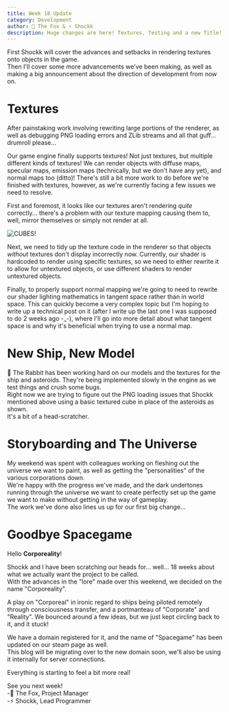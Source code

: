 ```yaml
---
title: Week 18 Update
category: Development
author: 🦊 The Fox & ⚡ Shockk
description: Huge changes are here! Textures, Testing and a new Title!
---
```


First Shockk will cover the advances and setbacks in rendering textures onto objects in the game.  
Then I'll cover some more advancements we've been making, as well as making a big announcement about the direction of development from now on.

# Textures

After painstaking work involving rewriting large portions of the renderer, as well as debugging PNG loading errors and ZLib streams and all that guff... drumroll please...

Our game engine finally supports textures! Not just textures, but multiple different kinds of textures! We can render objects with diffuse maps, specular maps, emission maps (technically, but we don't have any yet), and normal maps too (ditto)! There's still a bit more work to do before we're finished with textures, however, as we're currently facing a few issues we need to resolve.

First and foremost, it looks like our textures aren't rendering *quite* correctly... there's a problem with our texture mapping causing them to, well, mirror themselves or simply not render at all.

![CUBES!](/polar-space/assets/img/week-18/cubes.jpg)

Next, we need to tidy up the texture code in the renderer so that objects *without* textures don't display incorrectly now. Currently, our shader is hardcoded to render using specific textures, so we need to either rewrite it to allow for untextured objects, or use different shaders to render untextured objects.

Finally, to properly support normal mapping we're going to need to rewrite our shader lighting mathematics in tangent space rather than in world space. This can quickly become a very complex topic but I'm hoping to write up a technical post on it (after I write up the last one I was supposed to do 2 weeks ago -_-), where I'll go into more detail about what tangent space is and why it's beneficial when trying to use a normal map.

# New Ship, New Model

🐰 The Rabbit has been working hard on our models and the textures for the ship and asteroids. They're being implemented slowly in the engine as we test things and crush some bugs.  
Right now we are trying to figure out the PNG loading issues that Shockk mentioned above using a basic textured cube in place of the asteroids as shown.  
It's a bit of a head-scratcher.

# Storyboarding and The Universe

My weekend was spent with colleagues working on fleshing out the universe we want to paint, as well as getting the "personalities" of the various corporations down.  
We're happy with the progress we've made, and the dark undertones running through the universe we want to create perfectly set up the game we want to make without getting in the way of gameplay.  
The work we've done also lines us up for our first big change...

# Goodbye Spacegame

Hello **Corporeality**!

Shockk and I have been scratching our heads for... well... 18 weeks about what we actually want the project to be called.  
With the advances in the "lore" made over this weekend, we decided on the name "Corporeality".

A play on "Corporeal" in ironic regard to ships being piloted remotely through consciousness transfer, and a portmanteau of "Corporate" and "Reality". We bounced around a few ideas, but we just kept circling back to it, and it stuck!

We have a domain registered for it, and the name of "Spacegame" has been updated on our steam page as well.  
This blog will be migrating over to the new domain soon, we'll also be using it internally for server connections.

Everything is starting to feel a bit more real!

See you next week!  
-🦊 The Fox, Project Manager  
-⚡ Shockk, Lead Programmer

